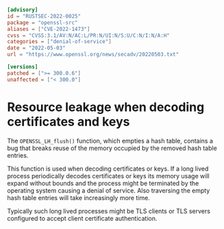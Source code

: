 ```toml
[advisory]
id = "RUSTSEC-2022-0025"
package = "openssl-src"
aliases = ["CVE-2022-1473"]
cvss = "CVSS:3.1/AV:N/AC:L/PR:N/UI:N/S:U/C:N/I:N/A:H"
categories = ["denial-of-service"]
date = "2022-05-03"
url = "https://www.openssl.org/news/secadv/20220503.txt"

[versions]
patched = [">= 300.0.6"]
unaffected = ["< 300.0"]
```

# Resource leakage when decoding certificates and keys

The `OPENSSL_LH_flush()` function, which empties a hash table, contains
a bug that breaks reuse of the memory occupied by the removed hash
table entries.

This function is used when decoding certificates or keys. If a long lived
process periodically decodes certificates or keys its memory usage will
expand without bounds and the process might be terminated by the operating
system causing a denial of service. Also traversing the empty hash table
entries will take increasingly more time.

Typically such long lived processes might be TLS clients or TLS servers
configured to accept client certificate authentication.
